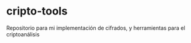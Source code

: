 # cripto-tools
Repositorio para mi implementación de cifrados, y herramientas para el criptoanálisis
